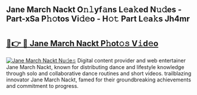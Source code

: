 ## Jane March Nackt O𝚗𝚕yf𝚊ns L𝚎a𝚔ed N𝚞𝚍es - Part-xSa P𝚑𝚘tos Vi𝚍𝚎o - H𝚘𝚝 Part L𝚎a𝚔s Jh4mr

# <h2><a href="http://kf7voyn.oniu.top/?m=Jane+March+Nackt">🔗👉 🔴 Jane March Nackt P𝚑ot𝚘𝚜 V𝚒d𝚎o</a></h2>

[![Jane March Nackt Nu𝚍e𝚜](https://i.imgur.com/0qMVB7G.gif)](http://kf7voyn.oniu.top/?m=Jane+March+Nackt)
Digital content provider and web entertainer Jane March Nackt, known for distributing dance and lifestyle knowledge through solo and collaborative dance routines and short videos. trailblazing innovator Jane March Nackt, famed for their groundbreaking achievements and commitment to progress.  
